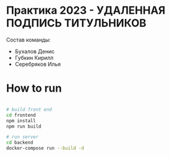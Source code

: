 # Практика 2023 - УДАЛЕННАЯ ПОДПИСЬ ТИТУЛЬНИКОВ

Состав команды:
- Бухалов Денис
- Губкин Кирилл
- Серебряков Илья


# How to run

```bash

# build front end
cd frontend
npm install
npm run build

# run server
cd backend
docker-compose run --build -d 
```